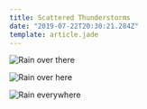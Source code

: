 ```yaml
---
title: Scattered Thunderstorms
date: "2019-07-22T20:30:21.284Z"
template: article.jade
---
```


![Rain over there](animation-2019-07-22_15-56-38.gif)

![Rain over here](animation-2019-07-22_17-46-48.gif)

![Rain everywhere](animation-2019-07-22_18-21-49.gif)
